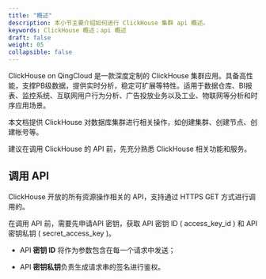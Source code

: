 ```yaml
---
title: "概述"
description: 本小节主要介绍如何进行 ClickHouse 集群 api 概述。 
keywords: ClickHouse 概述；api 概述
draft: false
weight: 05
collapsible: false
---
```



ClickHouse on QingCloud 是一款深度定制的 ClickHouse 集群应用。具备高性能，支撑PB级数据，提供实时分析，稳定可扩展等特性。适用于数据仓库、BI报表、监控系统、互联网用户行为分析、广告投放业务以及工业、物联网等分析和时序应用场景。

本文档提供 ClickHouse 对数据库集群进行相关操作，如创建集群、创建节点、创建帐号等。

建议在调用 ClickHouse 的 API 前，先充分熟悉 ClickHouse 相关功能和服务。

## 调用 API

ClickHouse 开放的所有资源操作相关的 API，支持通过 HTTPS GET 方式进行调用的。

在调用 API 前，需要先申请API 密钥，获取 API 密钥 ID ( access_key_id ) 和 API 密钥私钥 ( secret_access_key )。

- API **密钥 ID** 将作为参数包含在每一个请求中发送；

- API **密钥私钥**负责生成请求串的签名进行鉴权。
